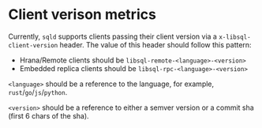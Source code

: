 # Client verison metrics

Currently, `sqld` supports clients passing their client version via a
`x-libsql-client-version` header. The value of this header should follow this
pattern:

- Hrana/Remote clients should be `libsql-remote-<language>-<version>`
- Embedded replica clients should be `libsql-rpc-<language>-<version>`


`<language>` should be a reference to the language, for example,
`rust`/`go`/`js`/`python`.

`<version>` should be a reference to either a semver version or a commit sha
(first 6 chars of the sha).
